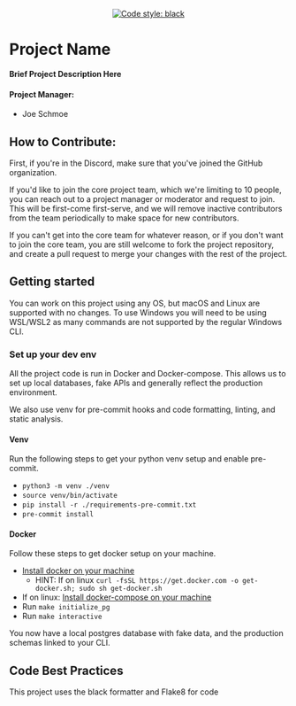 <p align="center">
    <a href="https://github.com/psf/black"><img alt="Code style: black" src="https://img.shields.io/badge/code%20style-black-000000.svg"></a>
</p>

# Project Name

**Brief Project Description Here**

#### Project Manager:

- Joe Schmoe

## How to Contribute:

First, if you're in the Discord, make sure that you've joined the GitHub organization.

If you'd like to join the core project team, which we're limiting to 10 people, you can reach out to
a project manager or moderator and request to join. This will be first-come first-serve, and we will
remove inactive contributors from the team periodically to make space for new contributors.

If you can't get into the core team for whatever reason, or if you don't want to join the core team,
you are still welcome to fork the project repository, and create a pull request to merge your
changes with the rest of the project.

## Getting started

You can work on this project using any OS, but macOS and Linux are supported with no changes. To
use Windows you will need to be using WSL/WSL2 as many commands are not supported by the regular
Windows CLI.

### Set up your dev env

All the project code is run in Docker and Docker-compose. This allows us to set up local databases,
fake APIs and generally reflect the production environment.

We also use venv for pre-commit hooks and code formatting, linting, and static analysis.

#### Venv

Run the following steps to get your python venv setup and enable pre-commit.

* `python3 -m venv ./venv`
* `source venv/bin/activate`
* `pip install -r ./requirements-pre-commit.txt`
* `pre-commit install`

#### Docker

Follow these steps to get docker setup on your machine.

* [Install docker on your machine](https://docs.docker.com/get-docker/)
    * HINT: If on linux `curl -fsSL https://get.docker.com -o get-docker.sh; sudo sh get-docker.sh`
* If on linux: [Install docker-compose on your machine](https://docs.docker.com/compose/install/)
* Run `make initialize_pg`
* Run `make interactive`

You now have a local postgres database with fake data, and the production schemas linked to your CLI.

## Code Best Practices

This project uses the black formatter and Flake8 for code
